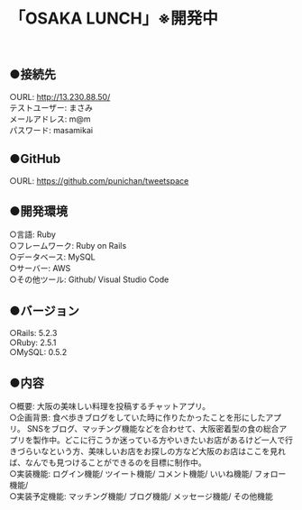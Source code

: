 # 「OSAKA LUNCH」※開発中
</br>

## ●接続先
○URL: http://13.230.88.50/
</br>
テストユーザー: まさみ
</br>
メールアドレス: m@m
</br>
パスワード: masamikai
</br>

## ●GitHub
○URL: https://github.com/punichan/tweetspace
</br>

## ●開発環境	
○言語: Ruby
</br>
○フレームワーク: Ruby on Rails
</br>
○データベース: MySQL
</br>
○サーバー: AWS
</br>
○その他ツール: Github/ Visual Studio Code
</br>

## ●バージョン
○Rails: 5.2.3
</br>
○Ruby: 2.5.1
</br>
○MySQL: 0.5.2
</br>

## ●内容
○概要: 大阪の美味しい料理を投稿するチャットアプリ。	
</br>
○企画背景:
 食べ歩きブログをしていた時に作りたかったことを形にしたアプリ。
 SNSをブログ、マッチング機能などを合わせて、大阪密着型の食の総合アプリを製作中。どこに行こうか迷っている方やいきたいお店があるけど一人で行きづらいなという方、美味しいお店をお探しの方など大阪のお店はここを見れば、なんでも見つけることができるのを目標に制作中。
 </br>
○実装機能: ログイン機能/ ツイート機能/ コメント機能/ いいね機能/ フォロー機能/ 
</br>
○実装予定機能: マッチング機能/ ブログ機能/ メッセージ機能/ その他機能
